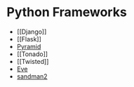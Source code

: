 # Python Frameworks


- [[Django]]
- [[Flask]]
- [Pyramid](https://github.com/Pylons/pyramid)
- [[Tonado]]
- [[Twisted]]
- [Eve](https://github.com/pyeve/eve)
- [sandman2](https://github.com/jeffknupp/sandman2)
